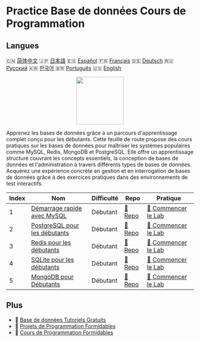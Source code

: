 # Practice Base de données Cours de Programmation

## Langues

🇨🇳 [简体中文](README_zh.md) 🇯🇵 [日本語](README_ja.md) 🇪🇸 [Español](README_es.md) 🇫🇷 [Français](README_fr.md) 🇩🇪 [Deutsch](README_de.md) 🇷🇺 [Русский](README_ru.md) 🇰🇷 [한국어](README_ko.md) 🇧🇷 [Português](README_pt.md) 🇺🇸 [English](README.md) 

<div align="center">
<img width="128px" src="https://file.labex.io/path/S2s0kYPxCISr.png">
</div>

Apprenez les bases de données grâce à un parcours d'apprentissage complet conçu pour les débutants. Cette feuille de route propose des cours pratiques sur les bases de données pour maîtriser les systèmes populaires comme MySQL, Redis, MongoDB et PostgreSQL. Elle offre un apprentissage structuré couvrant les concepts essentiels, la conception de bases de données et l'administration à travers différents types de bases de données. Acquérez une expérience concrète en gestion et en interrogation de bases de données grâce à des exercices pratiques dans des environnements de test interactifs.

|   Index | Nom                                                                                   | Difficulté   | Repo                                                              | Pratique                                                                    |
|---------|---------------------------------------------------------------------------------------|--------------|-------------------------------------------------------------------|-----------------------------------------------------------------------------|
|       1 | [Démarrage rapide avec MySQL](https://labex.io/fr/courses/quick-start-with-mysql)     | Débutant     | [🔗 Repo](https://github.com/labex-labs/quick-start-with-mysql)   | [🚀 Commencer le Lab](https://labex.io/fr/courses/quick-start-with-mysql)   |
|       2 | [PostgreSQL pour les débutants](https://labex.io/fr/courses/postgresql-for-beginners) | Débutant     | [🔗 Repo](https://github.com/labex-labs/postgresql-for-beginners) | [🚀 Commencer le Lab](https://labex.io/fr/courses/postgresql-for-beginners) |
|       3 | [Redis pour les débutants](https://labex.io/fr/courses/redis-for-beginners)           | Débutant     | [🔗 Repo](https://github.com/labex-labs/redis-for-beginners)      | [🚀 Commencer le Lab](https://labex.io/fr/courses/redis-for-beginners)      |
|       4 | [SQLite pour les débutants](https://labex.io/fr/courses/sqlite-for-beginners)         | Débutant     | [🔗 Repo](https://github.com/labex-labs/sqlite-for-beginners)     | [🚀 Commencer le Lab](https://labex.io/fr/courses/sqlite-for-beginners)     |
|       5 | [MongoDB pour Débutants](https://labex.io/fr/courses/mongodb-for-beginners)           | Débutant     | [🔗 Repo](https://github.com/labex-labs/mongodb-for-beginners)    | [🚀 Commencer le Lab](https://labex.io/fr/courses/mongodb-for-beginners)    |

## Plus

- 🔗 [Base de données Tutoriels Gratuits](https://github.com/labex-labs/database-free-tutorials)
- 🔗 [Projets de Programmation Formidables](https://github.com/labex-labs/awesome-programming-projects)
- 🔗 [Cours de Programmation Formidables](https://github.com/labex-labs/awesome-programming-courses)

